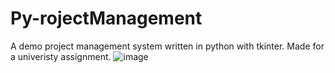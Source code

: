 # Py-rojectManagement
A demo project management system written in python with tkinter.
Made for a univeristy assignment.
![image](https://github.com/DanielJ-OBrien/Py-rojectManagement/assets/99108127/71928ca7-2b36-4f88-8ec3-eb5564aef254)
